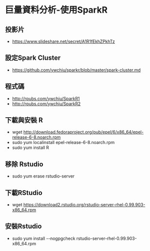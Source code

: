 ﻿#  巨量資料分析-使用SparkR



## 投影片

- https://www.slideshare.net/secret/A1R1fEkhZPkhTz


## 設定Spark Cluster

- https://github.com/ywchiu/sparkr/blob/master/spark-cluster.md

## 程式碼

- http://rpubs.com/ywchiu/SparkR1
- http://rpubs.com/ywchiu/SparkR2

## 下載與安裝 R
- wget http://download.fedoraproject.org/pub/epel/6/x86_64/epel-release-6-8.noarch.rpm
- sudo yum localinstall epel-release-6-8.noarch.rpm 
- sudo yum install R

## 移除 Rstudio
- sudo yum erase rstudio-server

## 下載RStudio
- wget https://download2.rstudio.org/rstudio-server-rhel-0.99.903-x86_64.rpm

## 安裝Rstudio
- sudo yum install --nogpgcheck rstudio-server-rhel-0.99.903-x86_64.rpm
